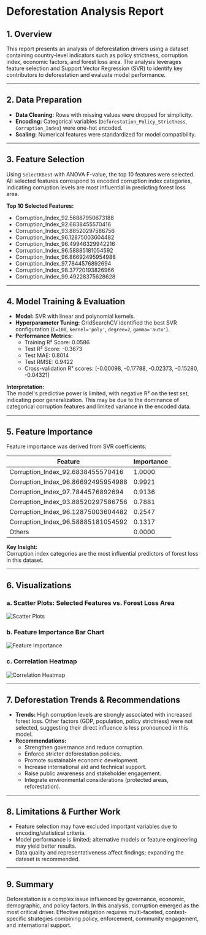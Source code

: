 # Deforestation Analysis Report

## 1. Overview

This report presents an analysis of deforestation drivers using a dataset containing country-level indicators such as policy strictness, corruption index, economic factors, and forest loss area. The analysis leverages feature selection and Support Vector Regression (SVR) to identify key contributors to deforestation and evaluate model performance.

---

## 2. Data Preparation

- **Data Cleaning:** Rows with missing values were dropped for simplicity.
- **Encoding:** Categorical variables (`Deforestation_Policy_Strictness`, `Corruption_Index`) were one-hot encoded.
- **Scaling:** Numerical features were standardized for model compatibility.

---

## 3. Feature Selection

Using `SelectKBest` with ANOVA F-value, the top 10 features were selected. All selected features correspond to encoded corruption index categories, indicating corruption levels are most influential in predicting forest loss area.

**Top 10 Selected Features:**
- Corruption_Index_92.56887950673188
- Corruption_Index_92.6838455570416
- Corruption_Index_93.88520297586756
- Corruption_Index_96.12875003604482
- Corruption_Index_96.49946329942216
- Corruption_Index_96.58885181054592
- Corruption_Index_96.86692495954988
- Corruption_Index_97.7844576892694
- Corruption_Index_98.37720193826966
- Corruption_Index_99.49228375628628

---

## 4. Model Training & Evaluation

- **Model:** SVR with linear and polynomial kernels.
- **Hyperparameter Tuning:** GridSearchCV identified the best SVR configuration (`C=100`, `kernel='poly'`, `degree=2`, `gamma='auto'`).
- **Performance Metrics:**
    - Training R² Score: 0.0586
    - Test R² Score: -0.3673
    - Test MAE: 0.8014
    - Test RMSE: 0.9422
    - Cross-validation R² scores: [-0.00098, -0.17788, -0.02373, -0.15280, -0.04321]

**Interpretation:**  
The model's predictive power is limited, with negative R² on the test set, indicating poor generalization. This may be due to the dominance of categorical corruption features and limited variance in the encoded data.

---

## 5. Feature Importance

Feature importance was derived from SVR coefficients:

| Feature                                 | Importance |
|------------------------------------------|------------|
| Corruption_Index_92.6838455570416        | 1.0000     |
| Corruption_Index_96.86692495954988       | 0.9921     |
| Corruption_Index_97.7844576892694        | 0.9136     |
| Corruption_Index_93.88520297586756       | 0.7881     |
| Corruption_Index_96.12875003604482       | 0.2547     |
| Corruption_Index_96.58885181054592       | 0.1317     |
| Others                                   | 0.0000     |

**Key Insight:**  
Corruption index categories are the most influential predictors of forest loss in this dataset.

---

## 6. Visualizations

### a. Scatter Plots: Selected Features vs. Forest Loss Area

![Scatter Plots](attachment:scatter_plots.png)

### b. Feature Importance Bar Chart

![Feature Importance](attachment:feature_importance.png)

### c. Correlation Heatmap

![Correlation Heatmap](attachment:correlation_heatmap.png)

---

## 7. Deforestation Trends & Recommendations

- **Trends:** High corruption levels are strongly associated with increased forest loss. Other factors (GDP, population, policy strictness) were not selected, suggesting their direct influence is less pronounced in this model.
- **Recommendations:**
    - Strengthen governance and reduce corruption.
    - Enforce stricter deforestation policies.
    - Promote sustainable economic development.
    - Increase international aid and technical support.
    - Raise public awareness and stakeholder engagement.
    - Integrate environmental considerations (protected areas, reforestation).

---

## 8. Limitations & Further Work

- Feature selection may have excluded important variables due to encoding/statistical criteria.
- Model performance is limited; alternative models or feature engineering may yield better results.
- Data quality and representativeness affect findings; expanding the dataset is recommended.

---

## 9. Summary

Deforestation is a complex issue influenced by governance, economic, demographic, and policy factors. In this analysis, corruption emerged as the most critical driver. Effective mitigation requires multi-faceted, context-specific strategies combining policy, enforcement, community engagement, and international support.